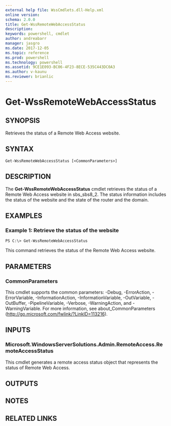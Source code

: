 ```yaml
---
external help file: WssCmdlets.dll-Help.xml
online version: 
schema: 2.0.0
title: Get-WssRemoteWebAccessStatus
description: 
keywords: powershell, cmdlet
author: andreabarr
manager: jasgro
ms.date: 2017-12-05
ms.topic: reference
ms.prod: powershell
ms.technology: powershell
ms.assetid: 9CE1E093-BC06-4F23-8ECE-535C443DC0A3
ms.author: v-kaunu
ms.reviewer: brianlic
---
```


# Get-WssRemoteWebAccessStatus

## SYNOPSIS
Retrieves the status of a Remote Web Access website.

## SYNTAX

```
Get-WssRemoteWebAccessStatus [<CommonParameters>]
```

## DESCRIPTION
The **Get-WssRemoteWebAccessStatus** cmdlet retrieves the status of a Remote Web Access website in sbs_sbs8_2.
The status information includes the status of the website and the state of the router and the domain.

## EXAMPLES

### Example 1: Retrieve the status of the website
```
PS C:\> Get-WssRemoteWebAccessStatus
```

This command retrieves the status of the Remote Web Access website.

## PARAMETERS

### CommonParameters
This cmdlet supports the common parameters: -Debug, -ErrorAction, -ErrorVariable, -InformationAction, -InformationVariable, -OutVariable, -OutBuffer, -PipelineVariable, -Verbose, -WarningAction, and -WarningVariable. For more information, see about_CommonParameters (http://go.microsoft.com/fwlink/?LinkID=113216).

## INPUTS

### Microsoft.WindowsServerSolutions.Admin.RemoteAccess.RemoteAccessStatus
This cmdlet generates a remote access status object that represents the status of Remote Web Access.

## OUTPUTS

## NOTES

## RELATED LINKS


